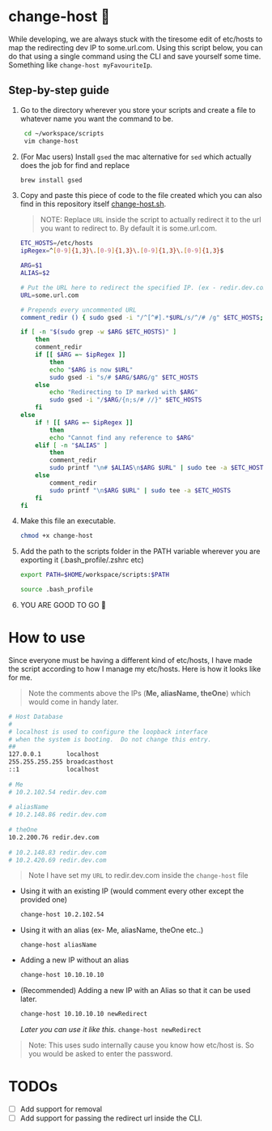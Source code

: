 # change-host :metal:
While developing, we are always stuck with the tiresome edit of etc/hosts to map the redirecting dev IP to some.url.com.  Using this script below, you can do that using a single command using the CLI and save yourself some time. 
Something like `change-host myFavouriteIp`.

## Step-by-step guide
1. Go to the directory wherever you store your scripts and create a file to whatever name you want the command to be.
   ```sh
    cd ~/workspace/scripts
    vim change-host
    ```
2. (For Mac users) Install `gsed` the mac alternative for `sed` which actually does the job for find and replace
    ```sh
    brew install gsed
    ```
3. Copy and paste this piece of code to the file created which you can also find in this repository itself [change-host.sh](https://github.com/mohitvirli/change-host/blob/master/change-host.sh). 
    > NOTE: Replace `URL` inside the script to actually redirect it to the url you want to redirect to. By default it is some.url.com. 

    ```sh
    ETC_HOSTS=/etc/hosts
    ipRegex=^[0-9]{1,3}\.[0-9]{1,3}\.[0-9]{1,3}\.[0-9]{1,3}$
    
    ARG=$1
    ALIAS=$2
    
    # Put the URL here to redirect the specified IP. (ex - redir.dev.com)
    URL=some.url.com
    
    # Prepends every uncommented URL
    comment_redir () { sudo gsed -i "/^[^#].*$URL/s/^/# /g" $ETC_HOSTS; }
    
    if [ -n "$(sudo grep -w $ARG $ETC_HOSTS)" ]
        then
        comment_redir
        if [[ $ARG =~ $ipRegex ]]
            then
            echo "$ARG is now $URL"
            sudo gsed -i "s/# $ARG/$ARG/g" $ETC_HOSTS
        else
            echo "Redirecting to IP marked with $ARG"
            sudo gsed -i "/$ARG/{n;s/# //}" $ETC_HOSTS
        fi
    else
        if ! [[ $ARG =~ $ipRegex ]]
            then
            echo "Cannot find any reference to $ARG"
        elif [ -n "$ALIAS" ]
            then
            comment_redir
            sudo printf "\n# $ALIAS\n$ARG $URL" | sudo tee -a $ETC_HOSTS
        else
            comment_redir
            sudo printf "\n$ARG $URL" | sudo tee -a $ETC_HOSTS
        fi
    fi
    ```
4. Make this file an executable.
    ```sh
    chmod +x change-host
    ```
5. Add the path to the scripts folder in the PATH variable wherever you are exporting it (.bash_profile/.zshrc etc)
    ```sh
    export PATH=$HOME/workspace/scripts:$PATH
 
    source .bash_profile
    ```
6. YOU ARE GOOD TO GO :metal:

# How to use
Since everyone must be having a different kind of etc/hosts, I have made the script according to how I manage my etc/hosts. Here is how it looks like for me.
> Note the comments above the IPs (**Me, aliasName, theOne**) which would come in handy later.
```sh
# Host Database
#
# localhost is used to configure the loopback interface
# when the system is booting.  Do not change this entry.
##
127.0.0.1       localhost
255.255.255.255 broadcasthost
::1             localhost
 
# Me
# 10.2.102.54 redir.dev.com
 
# aliasName
# 10.2.148.86 redir.dev.com
 
# theOne
10.2.200.76 redir.dev.com
 
# 10.2.148.83 redir.dev.com
# 10.2.420.69 redir.dev.com
```

> Note I have set my `URL` to redir.dev.com inside the `change-host` file

* Using it with an existing IP (would comment every other except the provided one)
    ```sh
    change-host 10.2.102.54
    ```
* Using it with an alias (ex- Me, aliasName, theOne etc..)
    ```
    change-host aliasName
    ```
* Adding a new IP without an alias
    ```sh
    change-host 10.10.10.10
    ```
* (Recommended) Adding a new IP with an Alias so that it can be used later.
    ```sh
    change-host 10.10.10.10 newRedirect
    ```
    *Later you can use it like this.* `change-host newRedirect`

> Note: This uses sudo internally cause you know how etc/host is. So you would be asked to enter the password. 

# TODOs
- [ ] Add support for removal
- [ ] Add support for passing the redirect url inside the CLI.
